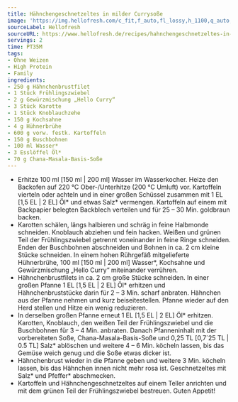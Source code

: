 ```yaml
---
title: Hähnchengeschnetzeltes in milder Currysoße
image: 'https://img.hellofresh.com/c_fit,f_auto,fl_lossy,h_1100,q_auto,w_2600/hellofresh_s3/image/hahnchengeschnetzeltes-in-milder-currysosze-03e1f697.jpg'
sourceLabel: Hellofresh
sourceURL: https://www.hellofresh.de/recipes/hahnchengeschnetzeltes-in-milder-currysosze-630cb6ac9400e9a66909ba24
servings: 2
time: PT35M
tags:
- Ohne Weizen
- High Protein
- Family
ingredients:
- 250 g Hähnchenbrustfilet
- 1 Stück Frühlingszwiebel
- 2 g Gewürzmischung „Hello Curry“
- 3 Stück Karotte
- 1 Stück Knoblauchzehe
- 150 g Kochsahne
- 4 g Hühnerbrühe
- 600 g vorw. festk. Kartoffeln
- 150 g Buschbohnen
- 100 ml Wasser*
- 3 Esslöffel Öl*
- 70 g Chana-Masala-Basis-Soße
---
```


- Erhitze 100 ml [150 ml | 200 ml] Wasser im Wasserkocher.  Heize den Backofen auf 220 °C Ober-/Unterhitze (200 °C Umluft) vor. Kartoffeln vierteln oder achteln und in einer großen Schüssel zusammen mit 1 EL [1,5 EL | 2 EL] Öl\*  und etwas Salz\* vermengen.  Kartoffeln auf einem mit Backpapier belegten Backblech verteilen und für 25 – 30 Min. goldbraun backen.
- Karotten schälen, längs halbieren und schräg in feine Halbmonde schneiden.  Knoblauch abziehen und fein hacken.  Weißen und grünen Teil der Frühlingszwiebel getrennt voneinander in feine Ringe schneiden.  Enden der Buschbohnen abschneiden und Bohnen in ca. 2 cm kleine Stücke schneiden.  In einem hohen Rührgefäß mitgelieferte Hühnerbrühe, 100 ml [150 ml | 200 ml] Wasser\*, Kochsahne und Gewürzmischung „Hello Curry“ miteinander verrühren.
- Hähnchenbrustfilets in ca. 2 cm große Stücke schneiden.  In einer großen Pfanne 1 EL [1,5 EL | 2 EL] Öl\* erhitzen und Hähnchenbruststücke darin für 2 – 3 Min. scharf anbraten.  Hähnchen aus der Pfanne nehmen und kurz beiseitestellen.  Pfanne wieder auf den Herd stellen und Hitze ein wenig reduzieren.
- In derselben großen Pfanne erneut 1 EL [1,5 EL | 2 EL] Öl\* erhitzen. Karotten, Knoblauch, den weißen Teil der Frühlingszwiebel und die Buschbohnen für 3 – 4 Min. anbraten.  Danach Pfanneninhalt mit der vorbereiteten Soße, Chana-Masala-Basis-Soße und 0,25 TL [0,7´25 TL | 0.5 TL] Salz\* ablöschen und weitere 4 – 6 Min. köcheln lassen, bis das Gemüse weich genug und die Soße etwas dicker ist.
- Hähnchenbrust wieder in die Pfanne geben und weitere 3 Min. köcheln lassen, bis das Hähnchen innen nicht mehr rosa ist.  Geschnetzeltes mit Salz\* und Pfeffer\* abschmecken.
- Kartoffeln und Hähnchengeschnetzeltes auf einem Teller anrichten und mit dem grünen Teil der Frühlingszwiebel bestreuen.  Guten Appetit!
